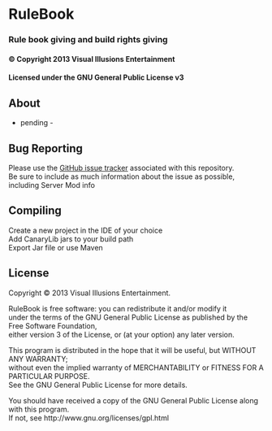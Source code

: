 ﻿# RuleBook #
### Rule book giving and build rights giving ###
#### &copy; Copyright 2013 Visual Illusions Entertainment ####
#### Licensed under the GNU General Public License v3 ####

## About ##
- pending -

## Bug Reporting ##
Please use the [GitHub issue tracker](https://github.com/Visual-Illusions/RuleBook/issues "issues") associated with this repository.<br/>
Be sure to include as much information about the issue as possible, including Server Mod info

## Compiling ##
Create a new project in the IDE of your choice<br/>
Add CanaryLib jars to your build path<br/>
Export Jar file or use Maven

## License ##

Copyright &copy; 2013 Visual Illusions Entertainment.

RuleBook is free software: you can redistribute it and/or modify it<br/>
under the terms of the GNU General Public License as published by the Free Software Foundation,<br/>
either version 3 of the License, or (at your option) any later version.

This program is distributed in the hope that it will be useful, but WITHOUT ANY WARRANTY;<br/>
without even the implied warranty of MERCHANTABILITY or FITNESS FOR A PARTICULAR PURPOSE.<br/>
See the GNU General Public License for more details.
<p>
You should have received a copy of the GNU General Public License along with this program.<br/>
If not, see http://www.gnu.org/licenses/gpl.html

